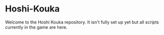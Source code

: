 # Hoshi-Kouka
Welcome to the Hoshi Kouka repository. It isn't fully set up yet but all scripts currently in the game are here.
